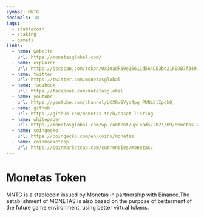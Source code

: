 ```yaml
---
symbol: MNTG
decimals: 18
tags:
  - stablecoin
  - staking
  - gamefi
links:
  - name: website
    url: https://monetasglobal.com/
  - name: explorer
    url: https://bscscan.com/token/0x10adF50e15611d5A4DE3bd21F0DB7f3491A8ae0f
  - name: twitter
    url: https://twitter.com/monetasglobal
  - name: facebook
    url: https://facebook.com/motetasglobal
  - name: youtube
    url: https://youtube.com/channel/UCXRwEYyd4pg_PUNLblIpdbQ
  - name: github
    url: https://github.com/monetas-tech/asset-listing
  - name: whitepaper
    url: https://monetasglobal.com/wp-content/uploads/2021/09/Monetas-Whitepaper.pdf
  - name: coingecko
    url: https://coingecko.com/en/coins/monetas
  - name: coinmarketcap
    url: https://coinmarketcap.com/currencies/monetas/
---
```


# Monetas Token

MNTG is a stablecoin issued by Monetas in partnership with Binance.The establishment of MONETAS is also based on the purpose of betterment of the future game environment, using better virtual tokens.
